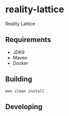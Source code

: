 # reality-lattice
Reality Lattice

## Requirements
- JDK9
- Maven
- Docker

## Building
```mvn clean install```

## Developing

